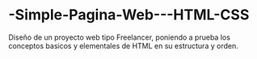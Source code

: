 # -Simple-Pagina-Web---HTML-CSS

Diseño de un proyecto web tipo Freelancer, poniendo a prueba los conceptos basicos y elementales de HTML en su estructura y orden.
